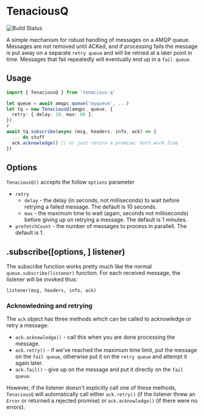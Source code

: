 TenaciousQ
==========

![Build Status](https://ci2.tt.se/buildStatus/icon\?job\=ttab/tenacious-q/master)


A simple mechanism for robust handling of messages on a AMQP
queue. Messages are not removed until ACKed, and if processing fails
the message is put away on a separate `retry queue` and will be
retried at a later point in time. Messages that fail repeatedly will
eventually end up in a `fail queue`.

## Usage

```typescript
import { TenaciousQ } from 'tenacious-q'

let queue = await amqpc.queue('myqueue', ...)
let tq = new TenaciousQ(amqpc, queue, { 
  retry: { delay: 10, max: 60 },
})
r
await tq.subscribe(async (msg, headers, info, ack) => {
  ... do stuff
  ack.acknowledge() // or just return a promise; both work fine
})
```

## Options

`TenaciousQ()` accepts the follow `options` parameter

  * `retry`
    + `delay` - the delay (in seconds, not milliseconds) to wait before
      retrying a failed message. The default is 10 seconds.
    + `max` - the maximum time to wait (again, seconds not
      milliseconds) before giving up on retrying a message. The
      default is 1 minutes.
  * `prefetchCount` - the number of messages to process in parallell. The
    default is 1.

## .subscribe([options, ] listener)

The subscribe function works pretty much like the normal
`queue.subscribe(listener)` function. For each received message, the
listener will be invoked thus:

    listener(msg, headers, info, ack)

### Acknowledning and retrying 

The `ack` object has three methods which can be called to acknowledge
or retry a message:

  * `ack.acknowledge()` - call this when you are done processing the
    message.
  * `ack.retry()` - if we've reached the maximum time limit, put the
    message on the `fail queue`, otherwise put it on the `retry queue`
    and attempt it again later.
  * `ack.fail()` - give up on the message and put it directly on the
    `fail queue`.

However, if the listener doesn't explicitly call one of these methods,
`TenaciousQ` will automatically call either `ack.retry()` (if the
listener threw an `Error` or returned a rejected promise) or
`ack.acknowledge()` (if there were no errors).









